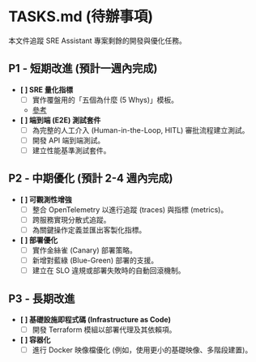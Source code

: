 # TASKS.md (待辦事項)

本文件追蹤 SRE Assistant 專案剩餘的開發與優化任務。

## P1 - 短期改進 (預計一週內完成)

- **[ ] SRE 量化指標**
    - [ ] 實作覆盤用的「五個為什麼 (5 Whys)」模板。
    - [參考](docs/references/google-sre-book/Appendix%20D%20-%20Example%20Postmortem.md)
- **[ ] 端到端 (E2E) 測試套件**
    - [ ] 為完整的人工介入 (Human-in-the-Loop, HITL) 審批流程建立測試。
    - [ ] 開發 API 端到端測試。
    - [ ] 建立性能基準測試套件。

## P2 - 中期優化 (預計 2-4 週內完成)

- **[ ] 可觀測性增強**
    - [ ] 整合 OpenTelemetry 以進行追蹤 (traces) 與指標 (metrics)。
    - [ ] 跨服務實現分散式追蹤。
    - [ ] 為關鍵操作定義並匯出客製化指標。
- **[ ] 部署優化**
    - [ ] 實作金絲雀 (Canary) 部署策略。
    - [ ] 新增對藍綠 (Blue-Green) 部署的支援。
    - [ ] 建立在 SLO 違規或部署失敗時的自動回滾機制。

## P3 - 長期改進

- **[ ] 基礎設施即程式碼 (Infrastructure as Code)**
    - [ ] 開發 Terraform 模組以部署代理及其依賴項。
- **[ ] 容器化**
    - [ ] 進行 Docker 映像檔優化 (例如，使用更小的基礎映像、多階段建置)。

